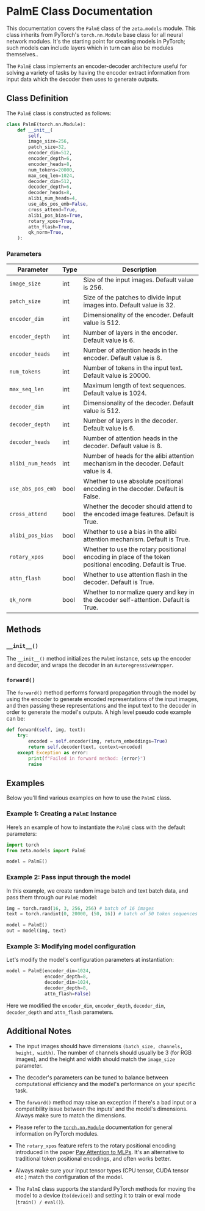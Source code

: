 # PalmE Class Documentation

This documentation covers the `PalmE` class of the `zeta.models` module. This class inherits from PyTorch's `torch.nn.Module` base class for all neural network modules. It's the starting point for creating models in PyTorch; such models can include layers which in turn can also be modules themselves..

The `PalmE` class implements an encoder-decoder architecture useful for solving a variety of tasks by having the encoder extract information from input data which the decoder then uses to generate outputs.

## Class Definition 

The `PalmE` class is constructed as follows:

```python
class PalmE(torch.nn.Module):
    def __init__(
        self,
        image_size=256,
        patch_size=32,
        encoder_dim=512,
        encoder_depth=6,
        encoder_heads=8,
        num_tokens=20000,
        max_seq_len=1024,
        decoder_dim=512,
        decoder_depth=6,
        decoder_heads=8,
        alibi_num_heads=4,
        use_abs_pos_emb=False,
        cross_attend=True,
        alibi_pos_bias=True,
        rotary_xpos=True,
        attn_flash=True,
        qk_norm=True,
    ):
```

### Parameters 

| Parameter | Type | Description |
| --- | --- | --- |
| `image_size` | int | Size of the input images. Default value is 256. |
| `patch_size` | int | Size of the patches to divide input images into. Default value is 32. |
| `encoder_dim` | int | Dimensionality of the encoder. Default value is 512. |
| `encoder_depth` | int | Number of layers in the encoder. Default value is 6. |
| `encoder_heads` | int | Number of attention heads in the encoder. Default value is 8. |
| `num_tokens` | int | Number of tokens in the input text. Default value is 20000. |
| `max_seq_len` | int | Maximum length of text sequences. Default value is 1024. |
| `decoder_dim` | int | Dimensionality of the decoder. Default value is 512. |
| `decoder_depth` | int | Number of layers in the decoder. Default value is 6. |
| `decoder_heads` | int | Number of attention heads in the decoder. Default value is 8. |
| `alibi_num_heads` | int | Number of heads for the alibi attention mechanism in the decoder. Default value is 4. |
| `use_abs_pos_emb` | bool | Whether to use absolute positional encoding in the decoder. Default is False. |
| `cross_attend` | bool | Whether the decoder should attend to the encoded image features. Default is True. |
| `alibi_pos_bias` | bool | Whether to use a bias in the alibi attention mechanism. Default is True. |
| `rotary_xpos` | bool | Whether to use the rotary positional encoding in place of the token positional encoding. Default is True. |
| `attn_flash` | bool | Whether to use attention flash in the decoder. Default is True. |
| `qk_norm` | bool | Whether to normalize query and key in the decoder self-attention. Default is True. |

## Methods 

### `__init__()` 

The `__init__()` method initializes the `PalmE` instance, sets up the encoder and decoder, and wraps the decoder in an `AutoregressiveWrapper`.

### `forward()`

The `forward()` method performs forward propagation through the model by using the encoder to generate encoded representations of the input images, and then passing these representations and the input text to the decoder in order to generate the model's outputs. A high level pseudo code example can be:

```python
def forward(self, img, text):
    try:
        encoded = self.encoder(img, return_embeddings=True)
        return self.decoder(text, context=encoded)
    except Exception as error:
        print(f"Failed in forward method: {error}")
        raise
```

## Examples

Below you'll find various examples on how to use the `PalmE` class.

### Example 1: Creating a `PalmE` Instance

Here’s an example of how to instantiate the `PalmE` class with the default parameters:

```python
import torch
from zeta.models import PalmE

model = PalmE()
```
### Example 2: Pass input through the model

In this example, we create random image batch and text batch data, and pass them through our `PalmE` model:

```python
img = torch.rand(16, 3, 256, 256) # batch of 16 images
text = torch.randint(0, 20000, (50, 16)) # batch of 50 token sequences for 16 samples

model = PalmE()
out = model(img, text)
```

### Example 3: Modifying model configuration

Let's modify the model's configuration parameters at instantiation:

```python
model = PalmE(encoder_dim=1024, 
              encoder_depth=8, 
              decoder_dim=1024,
              decoder_depth=8,
              attn_flash=False)
```

Here we modified the `encoder_dim`, `encoder_depth`, `decoder_dim`, `decoder_depth` and `attn_flash` parameters.

## Additional Notes

- The input images should have dimensions `(batch_size, channels, height, width)`. The number of channels should usually be 3 (for RGB images), and the height and width should match the `image_size` parameter. 

- The decoder's parameters can be tuned to balance between computational efficiency and the model's performance on your specific task. 

- The `forward()` method may raise an exception if there's a bad input or a compatibility issue between the inputs' and the model's dimensions. Always make sure to match the dimensions. 

- Please refer to the [`torch.nn.Module`](https://pytorch.org/docs/stable/generated/torch.nn.Module.html) documentation for general information on PyTorch modules. 

- The `rotary_xpos` feature refers to the rotary positional encoding introduced in the paper [Pay Attention to MLPs](https://arxiv.org/abs/2105.08050). It's an alternative to traditional token positional encodings, and often works better. 

- Always make sure your input tensor types (CPU tensor, CUDA tensor etc.) match the configuration of the model. 

- The `PalmE` class supports the standard PyTorch methods for moving the model to a device (`to(device)`) and setting it to train or eval mode (`train() / eval()`).
